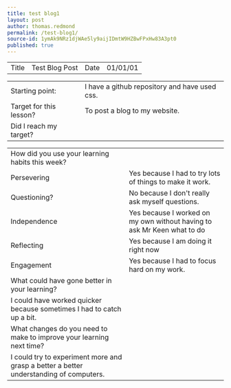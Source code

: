 ```yaml
---
title: test blog1
layout: post
author: thomas.redmond
permalink: /test-blog1/
source-id: 1ymAk9NRz1djWAe5ly9aijIDmtW9HZBwFPxHw83A3pt0
published: true
---
```

<table>
  <tr>
    <td>Title</td>
    <td>Test Blog Post</td>
    <td>Date</td>
    <td>01/01/01</td>
  </tr>
</table>


<table>
  <tr>
    <td>Starting point:</td>
    <td>I have a github repository and have used css.</td>
  </tr>
  <tr>
    <td>Target for this lesson?</td>
    <td>To post a blog to my website.</td>
  </tr>
  <tr>
    <td>Did I reach my target? </td>
    <td></td>
  </tr>
</table>


<table>
  <tr>
    <td>How did you use your learning habits this week?</td>
    <td></td>
  </tr>
  <tr>
    <td>Persevering</td>
    <td>Yes because I had to try lots of things to make it work.</td>
  </tr>
  <tr>
    <td>Questioning?</td>
    <td>No because I don't really ask myself questions.</td>
  </tr>
  <tr>
    <td>Independence</td>
    <td>Yes because I worked on my own without having to ask Mr Keen what to do</td>
  </tr>
  <tr>
    <td>Reflecting</td>
    <td>Yes because I am doing it right now</td>
  </tr>
  <tr>
    <td>Engagement</td>
    <td>Yes because I had to focus hard on my work. </td>
  </tr>
  <tr>
    <td>What could have gone better in your learning?</td>
    <td></td>
  </tr>
  <tr>
    <td>I could have worked quicker because sometimes I had to catch up a bit.</td>
    <td></td>
  </tr>
  <tr>
    <td>What changes do you need to make to improve your learning next time?</td>
    <td></td>
  </tr>
  <tr>
    <td>I could try to experiment more and grasp a better a better understanding of computers.</td>
    <td></td>
  </tr>
</table>


